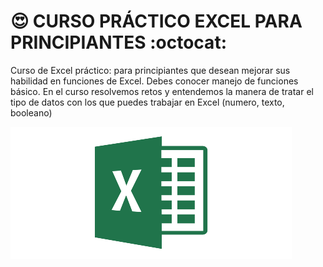 # :heart_eyes: CURSO PRÁCTICO EXCEL PARA PRINCIPIANTES :octocat:

<p>
Curso de Excel práctico: para principiantes que desean mejorar sus habilidad en funciones de Excel. Debes conocer manejo de funciones básico. En el curso resolvemos retos y entendemos la manera de tratar el tipo de datos con los que puedes trabajar en Excel (numero, texto, booleano)
</p>
<div>
<img src="https://github.com/bluesfer2007/Excel_InicialDatos/blob/main/img/excelv.png" alt="Excel">
</div>
